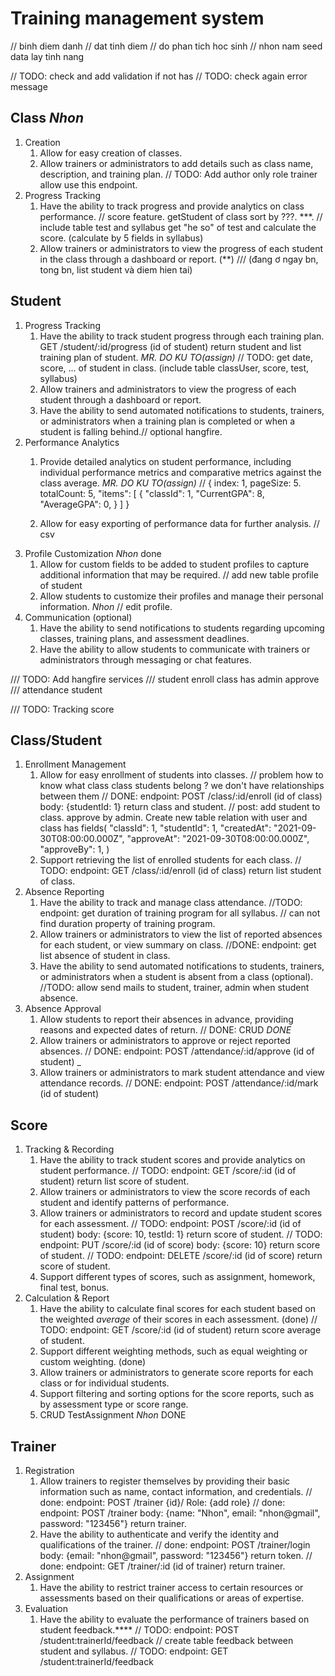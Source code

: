 # Training management system
// binh diem danh
// dat tinh diem
// do phan tich hoc sinh
// nhon nam seed data lay tinh nang

// TODO: check and add validation if not has
// TODO: check again error message

## Class _Nhon_

1. Creation
   1. Allow for easy creation of classes.
   2. Allow trainers or administrators to add details such as class name, description, and training plan.
   // TODO: Add author only role trainer allow use this endpoint.
2. Progress Tracking
   1. Have the ability to track progress and provide analytics on class performance.
   // score feature. getStudent of class sort by ???. ***.
   // include table test and syllabus get "he so" of test and calculate the score. (calculate by 5 fields in syllabus)
   2. Allow trainers or administrators to view the progress of each student in the class through a dashboard or report. (**)
   /// (đang ơ ngay bn, tong bn, list student và diem hien tai)

## Student

1. Progress Tracking
   1. Have the ability to track student progress through each training plan.
   GET /student/:id/progress (id of student) return student and list training plan of student.
  _MR. DO KU TO(assign)_
   // TODO: get date, score, ... of student in class. (include table classUser, score, test, syllabus)
   2. Allow trainers and administrators to view the progress of each student through a dashboard or report.
   3. Have the ability to send automated notifications to students, trainers, or administrators when a training plan is completed or when a student is falling behind.// optional hangfire.
2. Performance Analytics
   1. Provide detailed analytics on student performance, including individual performance metrics and comparative metrics against the class average. _MR. DO KU TO(assign)_
   // {
         index: 1,
         pageSize: 5.
         totalCount: 5,
         "items": [
            {
               "classId": 1,
               "CurrentGPA": 8,
               "AverageGPA": 0,
            }
         ]
      }

   2. Allow for easy exporting of performance data for further analysis.
   // csv
3. Profile Customization _Nhon_ done
   1. Allow for custom fields to be added to student profiles to capture additional information that may be required.
   // add new table profile of student
   2. Allow students to customize their profiles and manage their personal information. _Nhon_
   // edit profile.
4. Communication (optional)
   1. Have the ability to send notifications to students regarding upcoming classes, training plans, and assessment deadlines.
   2. Have the ability to allow students to communicate with trainers or administrators through messaging or chat features.

/// TODO: Add hangfire services
/// student enroll class has admin approve
/// attendance student 

/// TODO: Tracking score

## Class/Student

1. Enrollment Management
   1. Allow for easy enrollment of students into classes.
   // problem how to know what class class students belong ? we don't have relationships between them
   // DONE: endpoint: POST /class/:id/enroll (id of class) body: {studentId: 1} return class and student.
   // post: add student to class. approve by admin. Create new table relation with user and class has fields(
      "classId": 1,
      "studentId": 1,
      "createdAt": "2021-09-30T08:00:00.000Z",
      "approveAt": "2021-09-30T08:00:00.000Z",
      "approveBy": 1,
   )
   2. Support retrieving the list of enrolled students for each class.
   // TODO: endpoint: GET /class/:id/enroll (id of class) return list student of class.
2. Absence Reporting
   1. Have the ability to track and manage class attendance.
         //TODO: endpoint:  get duration of training program for all syllabus.
         // can not find duration property of training program.
   2. Allow trainers or administrators to view the list of reported absences for each student, or view summary on class.
         //DONE: endpoint: get list absence of student in class.
   3. Have the ability to send automated notifications to students, trainers, or administrators when a student is absent from a class (optional).
         //TODO: allow send mails to student, trainer, admin when student absence.
3. Absence Approval
   1. Allow students to report their absences in advance, providing reasons and expected dates of return.
   // DONE: CRUD _DONE_
   2. Allow trainers or administrators to approve or reject reported absences.
   // DONE: endpoint: POST /attendance/:id/approve (id of student) _
   3. Allow trainers or administrators to mark student attendance and view attendance records.
   // DONE: endpoint: POST /attendance/:id/mark (id of student)

## Score

1. Tracking & Recording
   1. Have the ability to track student scores and provide analytics on student performance.
   // TODO: endpoint: GET /score/:id (id of student) return list score of student.
   2. Allow trainers or administrators to view the score records of each student and identify patterns of performance.
   3. Allow trainers or administrators to record and update student scores for each assessment.
   // TODO: endpoint: POST /score/:id (id of student) body: {score: 10, testId: 1} return score of student.
   // TODO: endpoint: PUT /score/:id (id of score) body: {score: 10} return score of student.
   // TODO: endpoint: DELETE /score/:id (id of score) return score of student.
   4. Support different types of scores, such as assignment, homework, final test, bonus.
2. Calculation & Report
   1. Have the ability to calculate final scores for each student based on the weighted _average_ of their scores in each assessment. (done)
   // TODO: endpoint: GET /score/:id (id of student) return score average of student.
   2. Support different weighting methods, such as equal weighting or custom weighting. (done)
   3. Allow trainers or administrators to generate score reports for each class or for individual students.
   4. Support filtering and sorting options for the score reports, such as by assessment type or score range.
   5. CRUD TestAssignment _Nhon_ DONE

## Trainer

1. Registration
   1. Allow trainers to register themselves by providing their basic information such as name, contact information, and credentials.
   // done: endpoint: POST /trainer {id}/ Role: {add role}
   // done: endpoint: POST /trainer body: {name: "Nhon", email: "nhon@gmail", password: "123456"} return trainer.
   2. Have the ability to authenticate and verify the identity and qualifications of the trainer.
   // done: endpoint: POST /trainer/login body: {email: "nhon@gmail", password: "123456"} return token.
   // done: endpoint: GET /trainer/:id (id of trainer) return trainer.
2. Assignment
   1. Have the ability to restrict trainer access to certain resources or assessments based on their qualifications or areas of expertise.
3. Evaluation
   1. Have the ability to evaluate the performance of trainers based on student feedback.****
// TODO: endpoint: POST /student:trainerId/feedback
// create table feedback between student and syllabus.
// TODO: endpoint: GET /student:trainerId/feedback
